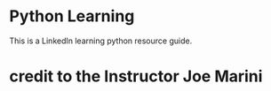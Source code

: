 # Python Learning 

This is a LinkedIn learning python resource guide.

# __credit to the Instructor Joe Marini__
